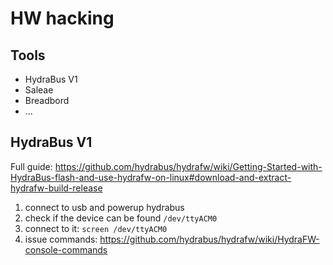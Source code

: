 # HW hacking

## Tools

* HydraBus V1
* Saleae
* Breadbord
* ...

## HydraBus V1

Full guide: https://github.com/hydrabus/hydrafw/wiki/Getting-Started-with-HydraBus-flash-and-use-hydrafw-on-linux#download-and-extract-hydrafw-build-release

1. connect to usb and powerup hydrabus
2. check if the device can be found `/dev/ttyACM0`
3. connect to it: `screen /dev/ttyACM0`
4. issue commands: https://github.com/hydrabus/hydrafw/wiki/HydraFW-console-commands
